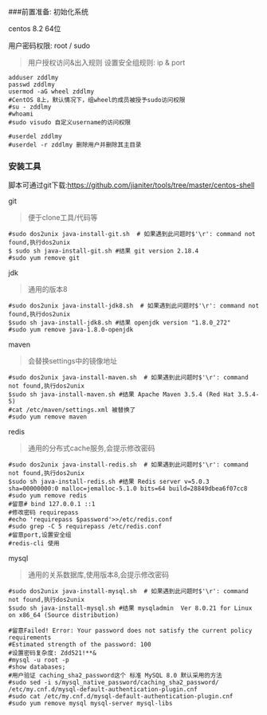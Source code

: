 ###前置准备: 初始化系统

centos 8.2 64位

用户密码权限: root / sudo

>用户授权访问&出入规则
设置安全组规则: ip & port
```
adduser zddlmy
passwd zddlmy
usermod -aG wheel zddlmy 
#CentOS 8上，默认情况下，组wheel的成员被授予sudo访问权限
#su - zddlmy
#whoami
#sudo visudo 自定义username的访问权限

#userdel zddlmy
#userdel -r zddlmy 删除用户并删除其主目录
```

### 安装工具
脚本可通过git下载:https://github.com/jianiter/tools/tree/master/centos-shell

git
>便于clone工具/代码等
```
#sudo dos2unix java-install-git.sh  # 如果遇到此问题时$'\r': command not found,执行dos2unix
$ sudo sh java-install-git.sh #结果 git version 2.18.4
#sudo yum remove git
```

jdk
>通用的版本8
```
#sudo dos2unix java-install-jdk8.sh  # 如果遇到此问题时$'\r': command not found,执行dos2unix
$sudo sh java-install-jdk8.sh #结果 openjdk version "1.8.0_272"
#sudo yum remove java-1.8.0-openjdk
```

maven
>会替换settings中的镜像地址
```
#sudo dos2unix java-install-maven.sh  # 如果遇到此问题时$'\r': command not found,执行dos2unix
$sudo sh java-install-maven.sh #结果 Apache Maven 3.5.4 (Red Hat 3.5.4-5)
#cat /etc/maven/settings.xml 被替换了
#sudo yum remove maven
```

redis
>通用的分布式cache服务,会提示修改密码
```
#sudo dos2unix java-install-redis.sh  # 如果遇到此问题时$'\r': command not found,执行dos2unix
$sudo sh java-install-redis.sh #结果 Redis server v=5.0.3 sha=00000000:0 malloc=jemalloc-5.1.0 bits=64 build=28849dbea6f07cc8
#sudo yum remove redis
#留意# bind 127.0.0.1 ::1
#修改密码 requirepass
#echo 'requirepass $password'>>/etc/redis.conf
#sudo grep -C 5 requirepass /etc/redis.conf
#留意port,设置安全组
#redis-cli 使用
```

mysql
>通用的关系数据库,使用版本8,会提示修改密码
```
#sudo dos2unix java-install-mysql.sh  # 如果遇到此问题时$'\r': command not found,执行dos2unix
$sudo sh java-install-mysql.sh #结果 mysqladmin  Ver 8.0.21 for Linux on x86_64 (Source distribution)

#留意Failed! Error: Your password does not satisfy the current policy requirements
#Estimated strength of the password: 100 
#设置密码复杂度: Zdd521!**&
#mysql -u root -p
#show databases;
#用户验证 caching_sha2_password这个 标准 MySQL 8.0 默认采用的方法
#sudo sed -i s/mysql_native_password/caching_sha2_password/ /etc/my.cnf.d/mysql-default-authentication-plugin.cnf
#sudo cat /etc/my.cnf.d/mysql-default-authentication-plugin.cnf
#sudo yum remove mysql mysql-server mysql-libs
```


